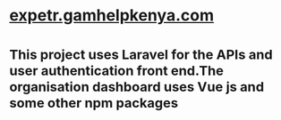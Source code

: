 <h1><a href="https://www.gamhelpkenya.com" target="blank">expetr.gamhelpkenya.com</a><h1>

<p><small>This project uses Laravel for the APIs and user authentication front end.The organisation dashboard uses Vue js and some other npm packages</small></p>

